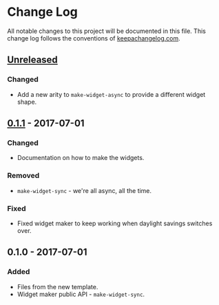 # Change Log
All notable changes to this project will be documented in this file. This change log follows the conventions of [keepachangelog.com](http://keepachangelog.com/).

## [Unreleased]
### Changed
- Add a new arity to `make-widget-async` to provide a different widget shape.

## [0.1.1] - 2017-07-01
### Changed
- Documentation on how to make the widgets.

### Removed
- `make-widget-sync` - we're all async, all the time.

### Fixed
- Fixed widget maker to keep working when daylight savings switches over.

## 0.1.0 - 2017-07-01
### Added
- Files from the new template.
- Widget maker public API - `make-widget-sync`.

[Unreleased]: https://github.com/your-name/crawl/compare/0.1.1...HEAD
[0.1.1]: https://github.com/your-name/crawl/compare/0.1.0...0.1.1
